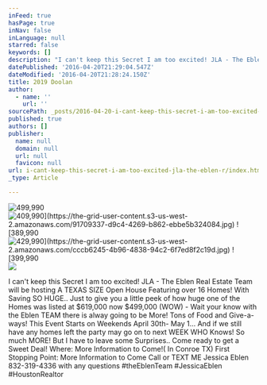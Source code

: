 ```yaml
---
inFeed: true
hasPage: true
inNav: false
inLanguage: null
starred: false
keywords: []
description: "I can't keep this Secret I am too excited! JLA - The Eblen Real Estate Team will be hosting A TEXAS SIZE Open House Featuring over 16 Homes! With Saving SO HUGE.. Just to give you a little peek of how huge one of the Homes was listed at $619,000 now $499,000 (WOW) - Wait your know with the Eblen TEAM there is alway going to be More! Tons of Food and Give-a-ways! This Event Starts on Weekends April 30th- May 1... And if we still have any homes left the party may go on to next WEEK WHO Knows! So much MORE! But I have to leave some Surprises.. Come ready to get a Sweet Deal! Where: More Information to Come!( In Conroe TX) First Stopping Point: More Information to Come Call or TEXT ME Jessica Eblen 832-319-4336 with any questions ‪#‎theEblenTeam‬ ‪#‎JessicaEblen‬ ‪#‎HoustonRealtor‬"
datePublished: '2016-04-20T21:29:04.547Z'
dateModified: '2016-04-20T21:28:24.150Z'
title: 2019 Doolan
author:
  - name: ''
    url: ''
sourcePath: _posts/2016-04-20-i-cant-keep-this-secret-i-am-too-excited-jla-the-eblen-r.md
published: true
authors: []
publisher:
  name: null
  domain: null
  url: null
  favicon: null
url: i-cant-keep-this-secret-i-am-too-excited-jla-the-eblen-r/index.html
_type: Article

---
```

![499,990](https://the-grid-user-content.s3-us-west-2.amazonaws.com/82d08401-a9a0-474a-8f74-2da5fd90e2b2.jpg)
![$409,990](https://the-grid-user-content.s3-us-west-2.amazonaws.com/91709337-d9c4-4269-b862-ebbe5b324084.jpg)
![$389,990](https://the-grid-user-content.s3-us-west-2.amazonaws.com/9e4663a2-afdb-48c0-8de4-a2bee091c656.jpg)
![$429,990](https://the-grid-user-content.s3-us-west-2.amazonaws.com/cccb6245-4b96-4838-94c2-6f7ed8f2c19d.jpg)
![$399,990](https://the-grid-user-content.s3-us-west-2.amazonaws.com/2cdac757-1167-4fac-94d4-087a39aef7bb.jpg)
![](https://the-grid-user-content.s3-us-west-2.amazonaws.com/9ee98576-d6f5-42db-a1ab-dd7266670a65.jpg)

I can't keep this Secret I am too excited! JLA - The Eblen Real Estate Team will be hosting A TEXAS SIZE Open House Featuring over 16 Homes! With Saving SO HUGE.. Just to give you a little peek of how huge one of the Homes was listed at $619,000 now $499,000 (WOW) - Wait your know with the Eblen TEAM there is alway going to be More! Tons of Food and Give-a-ways! This Event Starts on Weekends April 30th- May 1... And if we still have any homes left the party may go on to next WEEK WHO Knows! So much MORE! But I have to leave some Surprises.. Come ready to get a Sweet Deal! Where: More Information to Come!( In Conroe TX) First Stopping Point: More Information to Come Call or TEXT ME Jessica Eblen 832-319-4336 with any questions ‪\#‎theEblenTeam‬ ‪\#‎JessicaEblen‬ ‪\#‎HoustonRealtor‬